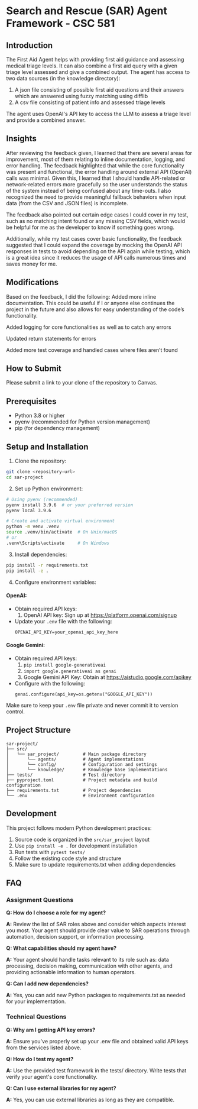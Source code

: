 # Search and Rescue (SAR) Agent Framework - CSC 581

## Introduction

The First Aid Agent helps with providing first aid guidance and assessing medical triage levels. It can also combine a first aid query with a given triage level assessed and give a combined output. The agent has access to two data sources (in the knowledge directory):
1. A json file consisting of possible first aid questions and their answers which are answered using fuzzy matching using difflib
2. A csv file consisting of patient info and assessed triage levels 

The agent uses OpenAI's API key to access the LLM to assess a triage level and provide a combined answer. 
## Insights

After reviewing the feedback given, I learned that there are several areas for improvement, most of them relating to inline documentation, logging, and error handling. 
The feedback highlighted that while the core functionality was present and functional, the error handling around external API (OpenAI) calls was minimal. Given this, I learned that I should handle API-related or network-related errors more gracefully so the user understands the status of the system instead of being confused about any time-outs. I also recognized the need to provide meaningful fallback behaviors when input data (from the CSV and JSON files) is incomplete.

The feedback also pointed out certain edge cases I could cover in my test, such as no matching intent found or any missing CSV fields, which would be helpful for me as the developer to know if something goes wrong.

Additionally, while my test cases cover basic functionality, the feedback suggested that I could expand the coverage by mocking the OpenAI API responses in tests to avoid depending on the API again while testing, which is a great idea since it reduces the usage of API calls numerous times and saves money for me. 

## Modifications

Based on the feedback, I did the following:
Added more inline documentation. This could be useful if I or anyone else continues the project in the future and also allows for easy understanding of the code’s functionality. 

Added logging for core functionalities as well as to catch any errors

Updated return statements for errors

Added more test coverage and handled cases where files aren’t found


## How to Submit
Please submit a link to your clone of the repository to Canvas. 

## Prerequisites

- Python 3.8 or higher
- pyenv (recommended for Python version management)
- pip (for dependency management)

## Setup and Installation

1. Clone the repository:
```bash
git clone <repository-url>
cd sar-project
```

2. Set up Python environment:
```bash
# Using pyenv (recommended)
pyenv install 3.9.6  # or your preferred version
pyenv local 3.9.6

# Create and activate virtual environment
python -m venv .venv
source .venv/bin/activate  # On Unix/macOS
# or
.venv\Scripts\activate     # On Windows
```

3. Install dependencies:
```bash
pip install -r requirements.txt
pip install -e .
```

4. Configure environment variables:

#### OpenAI:
- Obtain required API keys:
  1. OpenAI API key: Sign up at https://platform.openai.com/signup
- Update your `.env` file with the following:
    ```
    OPENAI_API_KEY=your_openai_api_key_here
    ```
#### Google Gemini:
- Obtain required API keys:
  1. ``` pip install google-generativeai ```
  2. ``` import google.generativeai as genai ```
  3. Google Gemini API Key: Obtain at https://aistudio.google.com/apikey
- Configure with the following:
  ```
  genai.configure(api_key=os.getenv("GOOGLE_API_KEY"))
  ```

Make sure to keep your `.env` file private and never commit it to version control.

## Project Structure

```
sar-project/
├── src/
│   └── sar_project/         # Main package directory
│       └── agents/          # Agent implementations
│       └── config/          # Configuration and settings
│       └── knowledge/       # Knowledge base implementations
├── tests/                   # Test directory
├── pyproject.toml           # Project metadata and build configuration
├── requirements.txt         # Project dependencies
└── .env                     # Environment configuration
```

## Development

This project follows modern Python development practices:

1. Source code is organized in the `src/sar_project` layout
2. Use `pip install -e .` for development installation
3. Run tests with `pytest tests/`
4. Follow the existing code style and structure
5. Make sure to update requirements.txt when adding dependencies


## FAQ

### Assignment Questions

**Q: How do I choose a role for my agent?**

**A:** Review the list of SAR roles above and consider which aspects interest you most. Your agent should provide clear value to SAR operations through automation, decision support, or information processing.

**Q: What capabilities should my agent have?**

**A:** Your agent should handle tasks relevant to its role such as: data processing, decision making, communication with other agents, and providing actionable information to human operators.

**Q: Can I add new dependencies?**

**A:** Yes, you can add new Python packages to requirements.txt as needed for your implementation.


### Technical Questions

**Q: Why am I getting API key errors?**

**A:** Ensure you've properly set up your .env file and obtained valid API keys from the services listed above.

**Q: How do I test my agent?**

**A:** Use the provided test framework in the tests/ directory. Write tests that verify your agent's core functionality.

**Q: Can I use external libraries for my agent?**

**A:** Yes, you can use external libraries as long as they are compatible.
